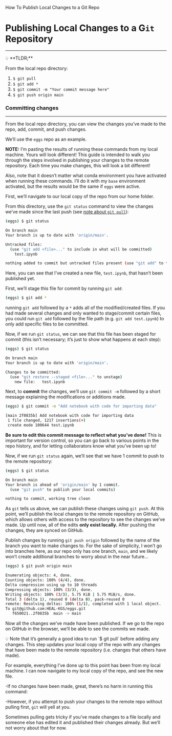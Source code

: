 How To Publish Local Changes to a Git Repo

# Publishing Local Changes to a G`it` Repository

---

<aside>
💡 **TLDR;**

From the local repo directory:

1. `$ git pull`
2. `$ git add *`
3. `$ git commit -m "Your commit message here"`
4. `$ git push origin main`
</aside>

### Committing changes

---

From the local repo directory, you can view the changes you’ve made to the repo, add, commit, and push changes.

We’ll use the `eggs` repo as an example.

**NOTE:** I’m pasting the results of running these commands from my local machine. Yours will look different! This guide is intended to walk you through the steps involved in publishing your changes to the remote repository. Each time you make changes, this will look a bit different!

Also, note that it doesn’t matter what conda environment you have activated when running these commands. I’ll do it with my `base` environment activated, but the results would be the same if `eggs` were active.

First, we’ll navigate to our local copy of the repo from our home folder. 

From this directory, use the `git status` command to view the changes we’ve made since the last push (see [note about `git pull`](https://www.notion.so/31242bce46c8497ba2b04467bfc8af1e)):

```bash
(eggs) $ git status

On branch main
Your branch is up to date with 'origin/main'.

Untracked files:
  (use "git add <file>..." to include in what will be committed)
	test.ipynb

nothing added to commit but untracked files present (use "git add" to track)
```

Here, you can see that I’ve created a new file, `test.ipynb`, that hasn’t been published yet.

First, we’ll stage this file for commit by running `git add`:

```bash
(eggs) $ git add *
```

running `git add` followed by a `*` adds all of the modified/created files. If you had made several changes and only wanted to stage/commit certain files, you could run `git add` followed by the file path (e.g. `git add test.ipynb`) to only add specific files to be committed.

Now, if we run `git status`, we can see that this file has been staged for commit (this isn’t necessary; it’s just to show what happens at each step):

```bash
(eggs) $ git status

On branch main
Your branch is up to date with 'origin/main'.

Changes to be committed:
  (use "git restore --staged <file>..." to unstage)
	new file:   test.ipynb
```

Next, to **commit** the changes, we’ll use `git commit -m` followed by a short message explaining the modifications or additions made. 

```bash
(eggs) $ git commit -m "Add notebook with code for importing data"

[main 2f0835b] Add notebook with code for importing data
 1 file changed, 1217 insertions(+)
 create mode 100644 test.ipynb
```

**Be sure to edit this commit message to reflect what you’ve done!** This is important for version control, so you can go back to various points in the repo history, and for letting collaborators know what you’ve been up to!

Now, if we run `git status` again, we’ll see that we have 1 commit to push to the remote repository:

```bash
(eggs) $ git status

On branch main
Your branch is ahead of 'origin/main' by 1 commit.
  (use "git push" to publish your local commits)

nothing to commit, working tree clean
```

As `git` tells us above, we can publish these changes using `git push`. At this point, we’ll publish the local changes to the remote repository on GitHub, which allows others with access to the repository to see the changes we’ve made. Up until now, all of the edits **only exist locally.** After pushing the changes, they are synced on GitHub.

Publish changes by running `git push origin` followed by the name of the branch you want to make changes to. For the sake of simplicity, I won’t go into branches here, as our repo only has one branch, `main`, and we likely won’t create additional branches to worry about in the near future...

```bash
(eggs) $ git push origin main

Enumerating objects: 4, done.
Counting objects: 100% (4/4), done.
Delta compression using up to 10 threads
Compressing objects: 100% (3/3), done.
Writing objects: 100% (3/3), 5.75 KiB | 5.75 MiB/s, done.
Total 3 (delta 1), reused 0 (delta 0), pack-reused 0
remote: Resolving deltas: 100% (1/1), completed with 1 local object.
To git@github.com:HEAL-KGS/eggs.git
   f650021..2f0835b  main -> main
```

Now all the changes we’ve made have been published. If we go to the repo on GitHub in the browser, we’ll be able to see the commits we made.

<aside>
💡 Note that it’s generally a good idea to run `$ git pull` before adding any changes. This step updates your local copy of the repo with any changes that have been made to the remote repository (i.e. changes that others have made).

For example, everything I’ve done up to this point has been from my local machine. I can now navigate to my local copy of the repo, and see the new file.

-If no changes have been made, great, there’s no harm in running this command:

-However, if you attempt to push your changes to the remote repo without pulling first, `git` will yell at you. 

Sometimes pulling gets tricky if you’ve made changes to a file locally and someone else has edited it and published their changes already. But we’ll not worry about that for now.

</aside>